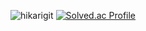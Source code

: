 ![hikarigit](https://github.com/kwangmoyang/kwangmoyang/assets/100852794/71ca0b6f-291e-4990-9137-abb662469ad1)
[![Solved.ac Profile](http://mazassumnida.wtf/api/generate_badge?boj=kwangmoyang)](https://solved.ac/kwangmoyang)<br/>
